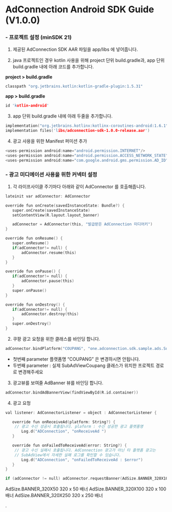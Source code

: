 # AdConnection Android SDK Guide (V1.0.0)


### -  프로젝트 설정  (minSDK 21)


1. 제공된 AdConnection SDK AAR 파일을 app/libs 에 넣어줍니다.




2. java 프로젝트인 경우 kotlin 사용을 위해 
project 단위 build.gradle과, app 단위 build.gradle 내에 아래 코드를 추가합니다.

**project > build.gradle**

```c
classpath "org.jetbrains.kotlin:kotlin-gradle-plugin:1.5.31"
```



**app > build.gradle**

```c
id 'kotlin-android'
```



3.  app 단위 build.gradle 내에 아래 두줄을 추가합니다.

```c
implementation("org.jetbrains.kotlinx:kotlinx-coroutines-android:1.6.1")
implementation files('libs/adconnection-sdk-1.0.0-release.aar')
```



4. 광고 사용을 위한 Manifest  퍼미션 추가

```c
<uses-permission android:name="android.permission.INTERNET"/>
<uses-permission android:name="android.permission.ACCESS_NETWORK_STATE"/>
<uses-permission android:name="com.google.android.gms.permission.AD_ID" />
```






### - 광고 미디에이션 사용을 위한 커넥터 설정

1. 각 라이프사이클 주기마다 아래와 같이 AdConnector 를 호출해줍니다.

```c
lateinit var adConnector: AdConnector

override fun onCreate(savedInstanceState: Bundle?) {
   super.onCreate(savedInstanceState)
   setContentView(R.layout.layout_banner)

   adConnector = AdConnector(this, "발급받은 AdConnection 미디어키")
}

override fun onResume() {
   super.onResume()
   if(adConnector!= null) {
       adConnector.resume(this)
   }
}

override fun onPause() {
   if(adConnector!= null) {
       adConnector.pause(this)
   }
   super.onPause()
}

override fun onDestroy() {
   if(adConnector!= null) {
       adConnector.destroy(this)
   }
   super.onDestroy()
}
```

2. 쿠팡 광고 요청을 위한 클래스를 바인딩 합니다.

```c
adConnector.bindPlatform("COUPANG", "one.adconnection.sdk.sample.ads.SubAdViewCoupang")
```

- 첫번째 parameter 플랫폼명 “COUPANG” 은 변경하시면 안됩니다.
- 두번째 parameter : 실제 SubAdViewCoupang 클래스가 위치한 프로젝트 경로로 변경해주세요



3. 광고뷰를 보여줄 AdBanner 뷰를 바인딩 합니다.

```c
adConnector.bindAdBannerView(findViewById(R.id.container))
```


4. 광고 요청

```c
val listener: AdConnectorListener = object : AdConnectorListener {

   override fun onReceiveAd(platform: String?) {
	// 광고 수신 성공시 호출됩니다. plaform : 수신 성공한 광고 플랫폼명
       Log.d("ADConnection", "onReceiveAd ")
   }

   override fun onFailedToReceiveAd(error: String?) {
	// 광고 수신 실패시 호출됩니다. AdConnection 광고가 아닌 타 플랫폼 광고는 
	// SubAdView에서 자세한 실패 로그를 확인할 수 있습니다.
       Log.d("ADConnection", "onFailedToReceiveAd : $error")
   }
}

if (adConnector != null) adConnector.requestBanner(AdSize.BANNER_320X100, listener)
```


AdSize.BANNER_320X50
320 x 50 배너
AdSize.BANNER_320X100
320 x 100 배너
AdSize.BANNER_320X250
320 x 250 배너

.

